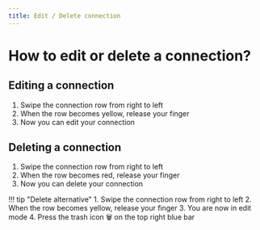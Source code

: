```yaml
---
title: Edit / Delete connection
---
```

# How to edit or delete a connection?
## Editing a connection
1. Swipe the connection row from right to left
2. When the row becomes yellow, release your finger
3. Now you can edit your connection

## Deleting a connection
1. Swipe the connection row from right to left
2. When the row becomes red, release your finger
3. Now you can delete your connection

!!! tip "Delete alternative"
    1. Swipe the connection row from right to left
    2. When the row becomes yellow, release your finger
    3. You are now in edit mode
    4. Press the trash icon :wastebasket: on the top right blue bar